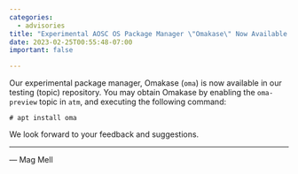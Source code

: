 ```yaml
---
categories:
  - advisories
title: "Experimental AOSC OS Package Manager \"Omakase\" Now Available for Testing"
date: 2023-02-25T00:55:48-07:00
important: false

---
```


Our experimental package manager, Omakase (`oma`) is now available in our
testing (topic) repository. You may obtain Omakase by enabling the `oma-preview`
topic in `atm`, and executing the following command:

```
# apt install oma
```

We look forward to your feedback and suggestions.

---

— Mag Mell
